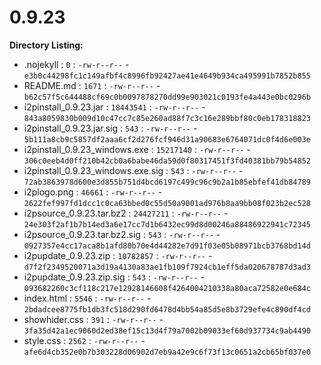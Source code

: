 0.9.23
======

**Directory Listing:**

 - .nojekyll : `0` : `-rw-r--r--` - `e3b0c44298fc1c149afbf4c8996fb92427ae41e4649b934ca495991b7852b855`
 - README.md : `1671` : `-rw-r--r--` - `b62c57f5c644488cf69c0b0097878270dd99e903021c0193fe4a443e0bc0296b`
 - i2pinstall_0.9.23.jar : `18443541` : `-rw-r--r--` - `843a8059830b009d10c47cc7c85e260ad88f7c3c16e289bbf80c0eb178318823`
 - i2pinstall_0.9.23.jar.sig : `543` : `-rw-r--r--` - `5b111a8cb9c5857df2aaa6cf2d276fcf946d31a90683e6764071dc0f4d6e003e`
 - i2pinstall_0.9.23_windows.exe : `15217140` : `-rw-r--r--` - `306c0eeb4d0ff210b42cb0a6babe46da59d0f80317451f3fd40381bb79b54852`
 - i2pinstall_0.9.23_windows.exe.sig : `543` : `-rw-r--r--` - `72ab3863978d600e3d855b751d4bcd6197c499c96c9b2a1b85ebfef41db84789`
 - i2plogo.png : `46661` : `-rw-r--r--` - `2622fef997fd1dcc1c0ca63bbed0c55d50a9001ad976b8aa9bb08f023b2ec528`
 - i2psource_0.9.23.tar.bz2 : `24427211` : `-rw-r--r--` - `24e303f2af1b7b14ed3a6e17cc7d1b6432ec99d8d00246a88486922941c72345`
 - i2psource_0.9.23.tar.bz2.sig : `543` : `-rw-r--r--` - `0927357e4cc17aca8b1afd80b70e4d44282e7d91f03e05b08971bcb3768bd14d`
 - i2pupdate_0.9.23.zip : `10782857` : `-rw-r--r--` - `d7f2f2349520071a3d19a4130a83ae1fb109f7924cb1eff5da020678787d3ad3`
 - i2pupdate_0.9.23.zip.sig : `543` : `-rw-r--r--` - `093682260c3cf118c217e12928146608f4264004210338a80aca72582e0e684c`
 - index.html : `5546` : `-rw-r--r--` - `2bdadcee8775fb1db3fc518d290fd6478d4bb54a85d5e8b3729efe4c890df4cd`
 - showhider.css : `391` : `-rw-r--r--` - `3fa35d42a1ec9060d2ed38ef15c13d4f79a7002b09033ef60d937734c9ab4490`
 - style.css : `2562` : `-rw-r--r--` - `afe6d4cb352e0b7b303228d06902d7eb9a42e9c6f73f13c0651a2cb65bf037e0`
